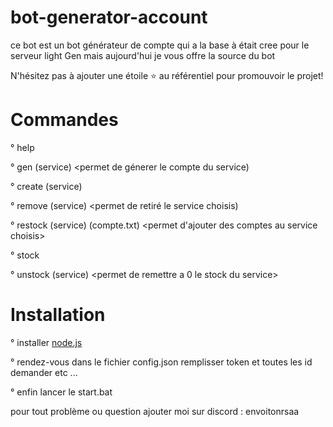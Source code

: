 # bot-generator-account

ce bot est un bot générateur de compte qui a la base à était cree pour le serveur light Gen mais aujourd'hui je vous offre la source du bot



N'hésitez pas à ajouter une étoile ⭐ au référentiel pour promouvoir le projet!


# Commandes

° help 

° gen (service) <permet de génerer le compte du service)

° create (service) <permet de cree un service>

° remove (service) <permet de retiré le service choisis)

° restock (service) (compte.txt) <permet d'ajouter des comptes au service choisis>

° stock <permet de voir le stock du bot>

° unstock (service) <permet de remettre a 0 le stock du service>


# Installation

° installer [node.js](https://nodejs.org/fr/download)

° rendez-vous dans le fichier config.json remplisser token et toutes les id demander etc ...

° enfin lancer le start.bat


pour tout problème ou question ajouter moi sur discord : envoitonrsaa
